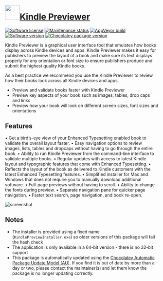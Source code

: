 # [<img src="https://cdn.jsdelivr.net/gh/dgalbraith/chocolatey-packages@53619ae4c9b43750b7f5801f620a5c94155a641d/icons/kindlepreviewer.png" width="48" height="48" />Kindle Previewer](https://chocolatey.org/packages/kindlepreviewer)

[![Software license](https://img.shields.io/badge/license-Proprietary-lightgrey)](https://www.amazon.com/gp/feature.html?docId=1000599251)
[![Maintenance status](https://img.shields.io/badge/maintained%3F-yes-green.svg)](https://gitHub.com/dgalbraith/chocolatey-packages/graphs/commit-activity)
[![AppVeyor build](https://img.shields.io/appveyor/ci/dgalbraith/chocolatey-packages)](https://ci.appveyor.com/project/dgalbraith/chocolatey-packages)
[![Software version](https://img.shields.io/badge/source-v3.51-blue.svg)](https://www.amazon.com/gp/feature.html?docId=1000765261)
[![Chocolatey package version](https://img.shields.io/chocolatey/v/kindlepreviewer?label=Chocolatey)](https://chocolatey.org/packages/kindlepreviewer)

Kindle Previewer is a graphical user interface tool that emulates how books display across Kindle devices and apps. Kindle Previewer makes it easy for publishers to preview the layout of a book and make sure its text displays properly for any orientation or font size to ensure publishers produce and submit the highest quality Kindle books.

As a best practice we recommend you use the Kindle Previewer to review how their books look across all Kindle devices and apps.

* Preview and validate books faster with Kindle Previewer
* Preview key aspects of your book such as images, tables, drop caps and links
* Preview how your book will look on different screen sizes, font sizes and orientations

## Features

• Get a bird’s-eye view of your Enhanced Typesetting enabled book to validate the overall layout faster.
• Easy navigation options to review images, lists, tables and dropcaps without having to go through the entire book.
• Ability to run Kindle Previewer from the command-line interface to validate multiple books.
• Regular updates with access to latest Kindle layout and typographic features that come with Enhanced Typesetting.
• Reflects the layout of the book as delivered to Kindle customers with the latest Enhanced Typesetting features.
• Simplified installer for Mac and Windows that does not require you to manually download additional software.
• Full-page previews without having to scroll.
• Ability to change the fonts during preview.
• Separate navigation pane for quicker page navigation.
• Faster text search, page navigation, and book re-open.

![screenshot](https://cdn.jsdelivr.net/gh/dgalbraith/chocolatey-packages@66b2c423b4784a1ae6e7da1796f066755885fbae/automatic/kindlepreviewer/screenshot.png)

## Notes

* The installer is provided using a fixed name (```KindlePreviewInstaller.exe```) so older versions of this package will fail the hash check
* The application is only available in a 64-bit version - there is no 32-bit support
* This package is automatically updated using the [Chocolatey Automatic Package Update Model (AU)](https://github.com/majkinetor/au/blob/master/README.md).
  If you find it is out of date by more than a day or two, please contact the maintainer(s) and let them know the package is no longer updating correctly.
